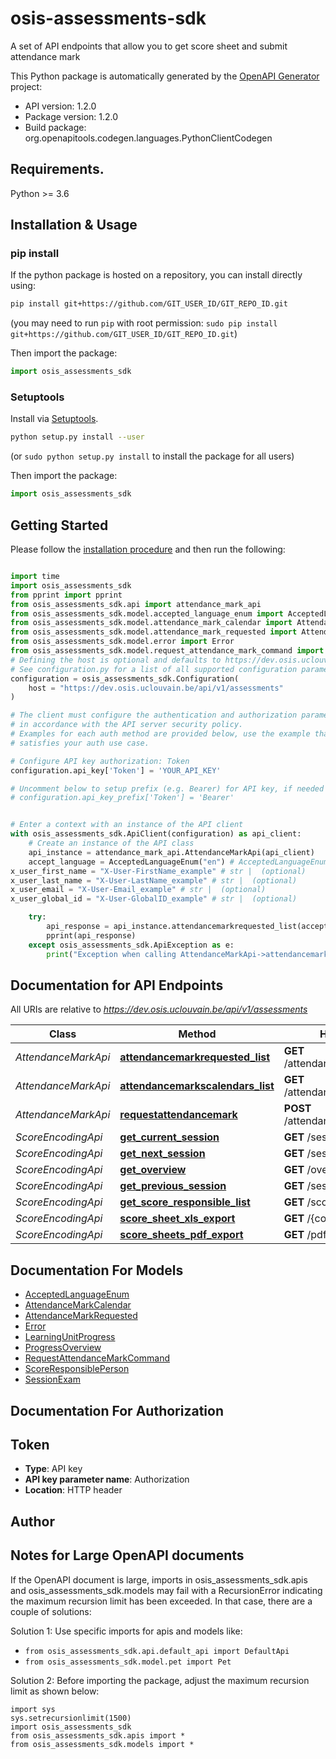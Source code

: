 # osis-assessments-sdk
A set of API endpoints that allow you to get score sheet and submit attendance mark

This Python package is automatically generated by the [OpenAPI Generator](https://openapi-generator.tech) project:

- API version: 1.2.0
- Package version: 1.2.0
- Build package: org.openapitools.codegen.languages.PythonClientCodegen

## Requirements.

Python >= 3.6

## Installation & Usage
### pip install

If the python package is hosted on a repository, you can install directly using:

```sh
pip install git+https://github.com/GIT_USER_ID/GIT_REPO_ID.git
```
(you may need to run `pip` with root permission: `sudo pip install git+https://github.com/GIT_USER_ID/GIT_REPO_ID.git`)

Then import the package:
```python
import osis_assessments_sdk
```

### Setuptools

Install via [Setuptools](http://pypi.python.org/pypi/setuptools).

```sh
python setup.py install --user
```
(or `sudo python setup.py install` to install the package for all users)

Then import the package:
```python
import osis_assessments_sdk
```

## Getting Started

Please follow the [installation procedure](#installation--usage) and then run the following:

```python

import time
import osis_assessments_sdk
from pprint import pprint
from osis_assessments_sdk.api import attendance_mark_api
from osis_assessments_sdk.model.accepted_language_enum import AcceptedLanguageEnum
from osis_assessments_sdk.model.attendance_mark_calendar import AttendanceMarkCalendar
from osis_assessments_sdk.model.attendance_mark_requested import AttendanceMarkRequested
from osis_assessments_sdk.model.error import Error
from osis_assessments_sdk.model.request_attendance_mark_command import RequestAttendanceMarkCommand
# Defining the host is optional and defaults to https://dev.osis.uclouvain.be/api/v1/assessments
# See configuration.py for a list of all supported configuration parameters.
configuration = osis_assessments_sdk.Configuration(
    host = "https://dev.osis.uclouvain.be/api/v1/assessments"
)

# The client must configure the authentication and authorization parameters
# in accordance with the API server security policy.
# Examples for each auth method are provided below, use the example that
# satisfies your auth use case.

# Configure API key authorization: Token
configuration.api_key['Token'] = 'YOUR_API_KEY'

# Uncomment below to setup prefix (e.g. Bearer) for API key, if needed
# configuration.api_key_prefix['Token'] = 'Bearer'


# Enter a context with an instance of the API client
with osis_assessments_sdk.ApiClient(configuration) as api_client:
    # Create an instance of the API class
    api_instance = attendance_mark_api.AttendanceMarkApi(api_client)
    accept_language = AcceptedLanguageEnum("en") # AcceptedLanguageEnum | The header advertises which languages the client is able to understand, and which locale variant is preferred. (By languages, we mean natural languages, such as English, and not programming languages.)  (optional)
x_user_first_name = "X-User-FirstName_example" # str |  (optional)
x_user_last_name = "X-User-LastName_example" # str |  (optional)
x_user_email = "X-User-Email_example" # str |  (optional)
x_user_global_id = "X-User-GlobalID_example" # str |  (optional)

    try:
        api_response = api_instance.attendancemarkrequested_list(accept_language=accept_language, x_user_first_name=x_user_first_name, x_user_last_name=x_user_last_name, x_user_email=x_user_email, x_user_global_id=x_user_global_id)
        pprint(api_response)
    except osis_assessments_sdk.ApiException as e:
        print("Exception when calling AttendanceMarkApi->attendancemarkrequested_list: %s\n" % e)
```

## Documentation for API Endpoints

All URIs are relative to *https://dev.osis.uclouvain.be/api/v1/assessments*

Class | Method | HTTP request | Description
------------ | ------------- | ------------- | -------------
*AttendanceMarkApi* | [**attendancemarkrequested_list**](docs/AttendanceMarkApi.md#attendancemarkrequested_list) | **GET** /attendance_mark/request/ | 
*AttendanceMarkApi* | [**attendancemarkscalendars_list**](docs/AttendanceMarkApi.md#attendancemarkscalendars_list) | **GET** /attendance_mark/calendars/ | 
*AttendanceMarkApi* | [**requestattendancemark**](docs/AttendanceMarkApi.md#requestattendancemark) | **POST** /attendance_mark/request/ | 
*ScoreEncodingApi* | [**get_current_session**](docs/ScoreEncodingApi.md#get_current_session) | **GET** /sessions/current/ | 
*ScoreEncodingApi* | [**get_next_session**](docs/ScoreEncodingApi.md#get_next_session) | **GET** /sessions/next/ | 
*ScoreEncodingApi* | [**get_overview**](docs/ScoreEncodingApi.md#get_overview) | **GET** /overview/ | 
*ScoreEncodingApi* | [**get_previous_session**](docs/ScoreEncodingApi.md#get_previous_session) | **GET** /sessions/previous/ | 
*ScoreEncodingApi* | [**get_score_responsible_list**](docs/ScoreEncodingApi.md#get_score_responsible_list) | **GET** /score_responsibles/ | 
*ScoreEncodingApi* | [**score_sheet_xls_export**](docs/ScoreEncodingApi.md#score_sheet_xls_export) | **GET** /{code}/xls_export | 
*ScoreEncodingApi* | [**score_sheets_pdf_export**](docs/ScoreEncodingApi.md#score_sheets_pdf_export) | **GET** /pdf_export | 


## Documentation For Models

 - [AcceptedLanguageEnum](docs/AcceptedLanguageEnum.md)
 - [AttendanceMarkCalendar](docs/AttendanceMarkCalendar.md)
 - [AttendanceMarkRequested](docs/AttendanceMarkRequested.md)
 - [Error](docs/Error.md)
 - [LearningUnitProgress](docs/LearningUnitProgress.md)
 - [ProgressOverview](docs/ProgressOverview.md)
 - [RequestAttendanceMarkCommand](docs/RequestAttendanceMarkCommand.md)
 - [ScoreResponsiblePerson](docs/ScoreResponsiblePerson.md)
 - [SessionExam](docs/SessionExam.md)


## Documentation For Authorization


## Token

- **Type**: API key
- **API key parameter name**: Authorization
- **Location**: HTTP header


## Author




## Notes for Large OpenAPI documents
If the OpenAPI document is large, imports in osis_assessments_sdk.apis and osis_assessments_sdk.models may fail with a
RecursionError indicating the maximum recursion limit has been exceeded. In that case, there are a couple of solutions:

Solution 1:
Use specific imports for apis and models like:
- `from osis_assessments_sdk.api.default_api import DefaultApi`
- `from osis_assessments_sdk.model.pet import Pet`

Solution 2:
Before importing the package, adjust the maximum recursion limit as shown below:
```
import sys
sys.setrecursionlimit(1500)
import osis_assessments_sdk
from osis_assessments_sdk.apis import *
from osis_assessments_sdk.models import *
```

